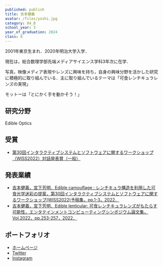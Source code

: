 ```yaml
---
published: publish
title: 吉本健義
avatar: /files/yoshi.jpg
category: 04_B
school_year: 3
year_of_graduation: 2024
class: 8
---
```

2001年東京生まれ．2020年明治大学入学．

現在は，総合数理学部先端メディアサイエンス学科3年次に在学．

写真，映像メディア表現やレンズに興味を持ち，自身の興味分野を活かした研究に積極的に取り組んでいる．主に取り組んでいるテーマは「可食レンチキュラレンズの実現」

モットーは「とにかく手を動かそう！」

## **研究分野**

Edible Optics

## 受賞

* [第30回インタラクティブシステムとソフトウェアに関するワークショップ（WISS2022）対話発表賞（一般）](https://www.wiss.org/WISS2022/award.html)

## **発表業績**

* [吉本健義，宮下芳明．Edible camouflage : レンチキュラ構造を利用した可食光学迷彩の提案，第30回インタラクティブシステムとソフトウェアに関するワークショップ(WISS2022)予稿集，pp.1-3，2022．](https://research.miyashita.com/papers/D266)
* [吉本健義，宮下芳明．Edible lenticular: 可食レンチキュラレンズがもたらす可能性，エンタテインメントコンピューティングシンポジウム論文集，Vol.2022，pp.253-257，2022．](https://research.miyashita.com/papers/D258)

## ポートフォリオ

* [ホームページ](https://tkgalpha.com/)
* [Twitter](https://twitter.com/tkgalpha)
* [I﻿nstagram](https://www.instagram.com/tkgalpha/)